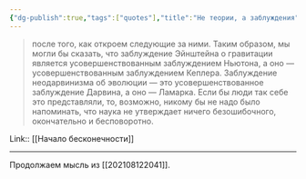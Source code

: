 ```yaml
---
{"dg-publish":true,"tags":["quotes"],"title":"Не теории, а заблуждения","date":"2021-09-13T20:12:00+03:00","modified_at":"2022-06-18T15:25:46+03:00","permalink":"/quotes/202109132012/","dgHomeLink":false,"dgPassFrontmatter":true}
---
```



> после того, как откроем следующие за ними. Таким образом, мы могли бы сказать, что заблуждение Эйнштейна о гравитации является усовершенствованным заблуждением Ньютона, а оно — усовершенствованным заблуждением Кеплера. Заблуждение неодарвинизма об эволюции — это усовершенствованное заблуждение Дарвина, а оно — Ламарка. Если бы люди так себе это представляли, то, возможно, никому бы не надо было напоминать, что наука не утверждает ничего безошибочного, окончательно и бесповоротно.

Link:: [[Начало бесконечности]]

---

Продолжаем мысль из [[202108122041]].
